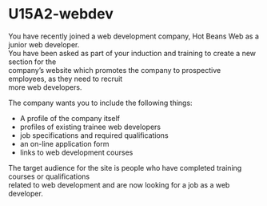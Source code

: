 U15A2-webdev
============
You have recently joined a web development company, Hot Beans Web as a junior web developer.  
You have been asked as part of your induction and training to create a new section for the  
company’s website which promotes the company to prospective employees, as they need to recruit  
more web developers.  

The company wants you to include the following things:  
- A profile of the company itself  
- profiles of existing trainee web developers  
- job specifications and required qualifications  
- an on-line application form  
- links to web development courses

The target audience for the site is people who have completed training courses or qualifications  
related to web development and are now looking for a job as a web developer. 